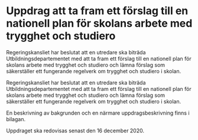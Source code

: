 # Uppdrag att ta fram ett förslag till en nationell plan för skolans arbete med trygghet och studiero

Regeringskansliet har beslutat att en utredare ska biträda Utbildningsdepartementet med att ta fram ett förslag till en nationell plan för skolans arbete med trygghet och studiero och lämna förslag som säkerställer ett fungerande regelverk om trygghet och studiero i skolan.

Regeringskansliet har beslutat att en utredare ska biträda Utbildningsdepartementet med att ta fram ett förslag till en nationell plan för skolans arbete med trygghet och studiero och lämna förslag som säkerställer ett fungerande regelverk om trygghet och studiero i skolan.

En beskrivning av bakgrunden och en närmare uppdragsbeskrivning finns i bilagan.

Uppdraget ska redovisas senast den 16 december 2020.

